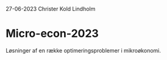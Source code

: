 27-06-2023
Christer Kold Lindholm

# Micro-econ-2023
Løsninger af en række optimeringsproblemer i mikroøkonomi.
